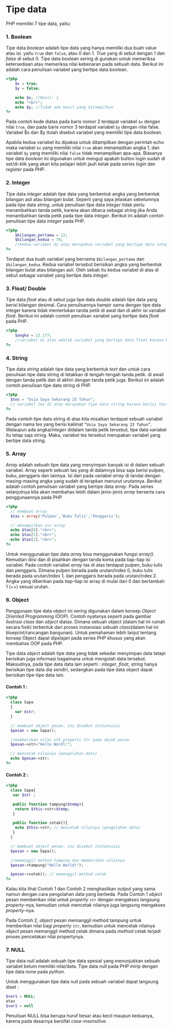 # Tipe data

PHP memiliki 7 tipe data, yaitu:

### 1. Boolean

Tipe data _boolean_ adalah tipe data yang hanya memiliki dua buah value atau isi. yaitu `true` dan `false`, atau 0 dan 1. _True_ yang di sebut dengan 1 dan _false_ di sebut 0. Tipe data boolean sering di gunakan untuk memeriksa ketersediaan atau memeriksa nilai kebenaran pada sebuah data. Berikut ini adalah cara penulisan variabel yang bertipe data boolean.

```php
<?php
	$x = true;
	$y = false;

	echo $x; //Hasil: 1
	echo "<br>";
	echo $y; //Tidak ada hasil yang ditampilkan
?>
```

Pada contoh kode diatas pada baris nomor 2 terdapat variabel `$x` dengan nilai `true`, dan pada baris nomor 3 terdapat variabel `$y` dengan nilai false. Variabel $x dan $y itulah disebut variabel yang memiliki tipe data _boolean_.

Apabila kedua variabel itu dipaksa untuk ditampilkan dengan perintah echo maka variabel `$x` yang memiliki nilai `true` akan menampilkan angka 1, dan variabel `$y` yang memiliki nilai `false` tidak menampilkan apa-apa. Biasanya tipe data _boolean_ ini digunakan untuk menguji apakah button login sudah di set/di-klik yang akan kita pelajari lebih jauh kelak pada series _login_ dan _register_ pada PHP.

### 2. Integer

Tipe data _integer_ adalah tipe data yang berbentuk angka yang berbentuk bilangan asli atau bilangan bulat. Seperti yang saya jelaskan sebelumnya pada tipe data _string_, untuk penulisan tipe data _integer_ tidak perlu menambahkan tanda petik, karena akan dibaca sebagai string jika Anda menambahkan tanda petik pada tipe data _integer_. Berikut ini adalah contoh penulisan tipe data _integer_ pada PHP.

```php
<?php
    $bilangan_pertama = 12;
    $bilangan_kedua = 78;
    //Kedua variabel di atas merupakan variabel yang bertipe data integer.
?>
```

Terdapat dua buah variabel yang bernama `$bilangan_pertama` dan `$bilangan_kedua`. Kedua variabel tersebut berisikan angka yang berbentuk bilangan bulat atau bilangan asli. Oleh sebab itu kedua variabel di atas di sebut sebagai variabel yang bertipe data _integer_.

### 3. Float/ Double

Tipe data _float_ atau di sebut juga tipe data _double_ adalah tipe data yang berisi bilangan desimal. Cara penulisannya hampir sama dengan tipe data integer karena tidak memerlukan tanda petik di awal dan di akhir isi variabel _float_. Berikut ini adalah contoh penulisan variabel yang bertipe data _float_ pada PHP.

```php
<?php
    $angka = 12.177;
    //variabel di atas adalah variabel yang bertipe data float karena berisi bilangan desimal.
?>
```

### 4. String

Tipe data _string_ adalah tipe data yang berbentuk _text_ dan untuk cara penulisan tipe data string di letakkan di tengah-tengah tanda petik. di awali dengan tanda petik dan di akhiri dengan tanda petik juga. Berikut ini adalah contoh penulisan tipe data string di PHP.

```php
<?php
  $tes = "Usia Saya Sekarang 23 Tahun";
  // variabel tes di atas merupakan tipe data string karena berisi text atau kalimat.
?>
```

Pada contoh tipe data string di atas kita misalkan terdapat sebuah variabel dengan nama tes yang berisi kalimat `“Usia Saya Sekarang 23 Tahun”`. Walaupun ada angka/_integer_ didalam tanda petik tersebut, tipe data variabel itu tetap saja string. Maka, variabel tes tersebut merupakan variabel yang bertipe data _string_.

### 5. Array

_Array_ adalah sebuah tipe data yang menyimpan banyak isi di dalam sebuah variabel. Array seperti sebuah tas yang di dalamnya bisa saja berisi pulpen, buku, penggaris dan lainnya. Isi dari pada variabel _array_ di tandai dengan masing-masing angka yang sudah di terapkan menurut urutannya. Berikut adalah contoh penulisan variabel yang bertipe data _array_. Pada series selanjutnya kita akan membahas lebih dalam jenis-jenis _array_ berserta cara penggunaannya pada PHP

```php
<?php
  // membuat array
  $tas = array('Pulpen','Buku Tulis','Penggaris');

  // menampilkan isi array
  echo $tas[0]."<br>";
  echo $tas[1]."<br>";
  echo $tas[2]."<br>";
?>
```

Untuk menggunakan tipe data _array_ bisa menggunakan fungsi _array()_. Kemudian diisi dan di pisahkan dengan tanda koma pada tiap-tiap isi variabel. Pada contoh variabel _array_ tas di atas terdapat pulpen, buku tulis dan penggaris. Dimana pulpen berada pada urutan/index 0, buku tulis berada pada urutan/index 1, dan penggaris berada pada urutan/index 2. Angka yang diberikan pada tiap-tiap isi array di mulai dari 0 dan bertambah 1 (++) sesuai urutan.

### 6. Object

Penggunaan tipe data object ini sering digunakan dalam konsep _Object Oriented Programming_ (OOP). Contoh nyatanya seperti pada gambar ilustrasi _class_ dan _object_ diatas. Dimana sebuah object (dalam hal ini rumah secara fisik) terbentuk dari proses instansiasi sebuah _class_(dalam hal ini blueprint/rancangan bangunan). Untuk pemahaman lebih lanjut tentang konsep Object dapat dipelajari pada series PHP khusus yang akan membahas OOP pada PHP.

Tipe data _object_ adalah tipe data yang tidak sekedar menyimpan data tetapi berisikan juga informasi bagaimana untuk mengolah data tersebut. Maksudnya, pada tipe data data lain seperti : _integer_, _float_, _string_ hanya berisikan tipe data dia sendiri, sedangkan pada tipe data object dapat berisikan tipe-tipe data lain.

#### Contoh 1 :

```php
<?php
  class Sapa
  {
    var $str;
  }

  // membuat object pesan. ini disebut instansiasi
  $pesan = new Sapa();

  //memberikan nilai utk properti str pada objek pesan
  $pesan->str="Hello Wordl!";

  // mencetak nilainya (pengolahan data)
  echo $pesan->str;
?>
```

#### Contoh 2 :

```php
<?php
  class Sapa{
   var $str ;

   public function tampung($temp){
    return $this->str=$temp;
   }

   public function cetak(){
    echo $this->str; // mencetak nilainya (pengolahan data)
   }
  }

  // membuat object pesan. ini disebut instansiasi
  $pesan = new Sapa();

  //memanggil method tampung dan memberikan nilainya
  $pesan->tampung("Hello World!");

  $pesan->cetak(); // memanggil method cetak
?>
```

Kalau kita lihat Contoh 1 dan Contoh 2 menghasilkan _output_ yang sama namun dengan cara pengolahan data yang berbeda. Pada Contoh 1 _object_ pesan memberikan nilai untuk _property_ `str` dengan mengakses langsung _property_-nya, kemudian untuk mencetak nilainya juga langsung mengakses _property_-nya.

Pada Contoh 2, _object_ pesan memanggil method tampung untuk memberikan nilai bagi _property_ `str`, kemudian untuk mencetak nilainya _object_ pesan memanggil method cetak dimana pada _method_ cetak terjadi proses pencetakan nilai propertynya.

### 7. NULL

Tipe data _null_ adalah sebuah tipe data spesial yang menunjukkan sebuah variabel belum memiliki nilai/data. Tipe data null pada PHP mirip dengan tipe data none pada _python_.

Untuk menggunakan tipe data null pada sebuah variabel dapat langsung diset :

```php
$var1 = NULL;
atau
$var1 = null
```

Penulisan NULL bisa berupa huruf besar atau kecil maupun keduanya, karena pada dasarnya bersifat _case-insensitive._
